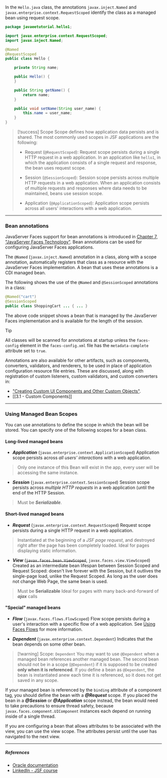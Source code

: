 In the `Hello.java` class, the annotations `javax.inject.Named` and `javax.enterprise.context.RequestScoped` identify the class as a managed bean using request scope.

```java
package javaeetutorial.hello1;

import javax.enterprise.context.RequestScoped;
import javax.inject.Named;

@Named
@RequestScoped
public class Hello {

    private String name;

    public Hello() {
    }

    public String getName() {
        return name;
    }

    public void setName(String user_name) {
        this.name = user_name;
    }
}
```

> [!success] Scope
> Scope defines how application data persists and is shared.
> The most commonly used scopes in JSF applications are the following:
>
>- Request (`@RequestScoped`): Request scope persists during a single HTTP request in a web application. In an application like `hello1`, in which the application consists of a single request and response, the bean uses request scope.
  >  
>- Session (`@SessionScoped`): Session scope persists across multiple HTTP requests in a web application. When an application consists of multiple requests and responses where data needs to be maintained, beans use session scope.
  >  
>- Application (`@ApplicationScoped`): Application scope persists across all users' interactions with a web application.  

---
### Bean annotations

JavaServer Faces support for bean annotations is introduced in [Chapter 7, "JavaServer Faces Technology"](https://docs.oracle.com/javaee/7/tutorial/jsf-intro.htm#BNAPH). Bean annotations can be used for configuring JavaServer Faces applications.

The `@Named` (`javax.inject.Named`) annotation in a class, along with a scope annotation, automatically registers that class as a resource with the JavaServer Faces implementation. A bean that uses these annotations is a CDI managed bean.

The following shows the use of the `@Named` and `@SessionScoped` annotations in a class:

```java
@Named("cart")
@SessionScoped
public class ShoppingCart ... { ... }
```

The above code snippet shows a bean that is managed by the JavaServer Faces implementation and is available for the length of the session.

> [!tip]
> All classes will be scanned for annotations at startup unless the `faces-config` element in the `faces-config.xml` file has the `metadata-complete` attribute set to `true`.

Annotations are also available for other artifacts, such as components, converters, validators, and renderers, to be used in place of application configuration resource file entries.
These are discussed, along with registration of custom listeners, custom validators, and custom converters in:
- ["Creating Custom UI Components and Other Custom Objects"](https://docs.oracle.com/javaee/7/tutorial/jsf-custom.htm#BNAVG).
- [[3.1 - Custom Components]]

---
### Using Managed Bean Scopes

You can use annotations to define the scope in which the bean will be stored.
You can specify one of the following scopes for a bean class.

#### Long-lived managed beans
- ***Application*** (`javax.enterprise.context.ApplicationScoped`)
  Application scope persists across *all users' interactions* with a web application.
> Only one instance of this Bean will exist in the app, every user will be accessing the same instance.

- ***Session*** (`javax.enterprise.context.SessionScoped`)
  Session scope persists across *multiple HTTP requests* in a web application (until the end of the HTTP Session.
> Must be ***Serializable***.
#### Short-lived managed beans
- ***Request*** (`javax.enterprise.context.RequestScoped`)
  Request scope persists during a single HTTP request in a web application.
> Instantiated at the beginning of a *JSF page request*, and destroyed right after the page has been completely loaded.
> Ideal for pages displaying static information.

- ***View*** (~~`javax.faces.bean.ViewScoped`~~, `javax.faces.view.ViewScoped`)
  Created as an intermediate bean lifespan between Session Scoped and Request Scoped: doesn't live forever with the Session, but it outlives the single-page load, unlike the Request Scoped.
  As long as the user does not change Web Page, the same bean is used.
> Must be **Serializable**
> Ideal for pages with many back-and-forward of ***ajax*** calls

#### "Special"  managed beans
- ***Flow*** (`javax.faces.flows.FlowScoped`)
  Flow scope persists during a user's interaction with a specific flow of a web application. See [Using Faces Flows](https://docs.oracle.com/javaee/7/tutorial/jsf-configure003.htm#CHDGFCJF) for more information.

- ***Dependent*** (`javax.enterprise.context.Dependent`)
  Indicates that the bean depends on some other bean.
> [!warning] Scope: `Dependent`
> You may want to use `@Dependent` when a managed bean references another managed bean.
> The second bean should not be in a scope (`@Dependent`) if it is supposed to be created **only when it is referenced**.
> If you define a bean as `@Dependent`, the bean is instantiated anew each time it is referenced, so it does not get saved in any scope.

If your managed bean is referenced by the `binding` attribute of a component tag, you should define the bean with a ***@Request*** scope.
If you placed the bean in a ***@Session*** or ***@Application*** scope instead, the bean would need to take precautions to ensure thread safety, because `javax.faces.component.UIComponent` instances each depend on running inside of a single thread.

If you are configuring a bean that allows attributes to be associated with the view, you can use the view scope. The attributes persist until the user has navigated to the next view.

---
##### ***References***
- [Oracle documentation](https://docs.oracle.com/javaee/7/tutorial/jsf-configure001.htm#GIRCR)
- [LinkedIn - JSF course](https://www.linkedin.com/learning/java-ee-javaserver-faces-jsf/use-jsf-in-your-java-ee-web-applications?u=15598036)



